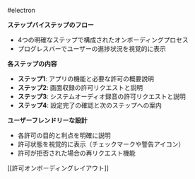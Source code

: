 #electron

**ステップバイステップのフロー**

- 4つの明確なステップで構成されたオンボーディングプロセス
- プログレスバーでユーザーの進捗状況を視覚的に表示

**各ステップの内容**

- **ステップ1**: アプリの機能と必要な許可の概要説明
- **ステップ2**: 画面収録の許可リクエストと説明
- **ステップ3**: システムオーディオ録音の許可リクエストと説明
- **ステップ4**: 設定完了の確認と次のステップへの案内

**ユーザーフレンドリーな設計**

- 各許可の目的と利点を明確に説明
- 許可状態を視覚的に表示（チェックマークや警告アイコン）
- 許可が拒否された場合の再リクエスト機能


[[許可オンボーディングレイアウト]]
